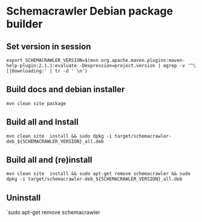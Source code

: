 Schemacrawler Debian package builder
==========================================

Set version in session
------------------------------------------

`export SCHEMACRAWLER_VERSION=$(mvn org.apache.maven.plugins:maven-help-plugin:2.1.1:evaluate -Dexpression=project.version | egrep -v '^\[|Downloading:' | tr -d ' \n')`

Build docs and debian installer
------------------------------------------

`mvn clean site package`


Build all and Install
------------------------------------------

`mvn clean site  install && sudo dpkg -i target/schemacrawler-deb_${SCHEMACRAWLER_VERSION}_all.deb`


Build all and (re)install
------------------------------------------

`mvn clean site  install && sudo apt-get remove schemacrawler && sudo dpkg -i target/schemacrawler-deb_${SCHEMACRAWLER_VERSION}_all.deb`


Uninstall
------------------------------------------

`sudo apt-get remove schemacrawler


